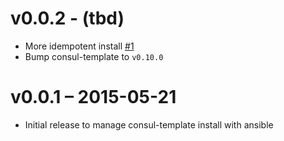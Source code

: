 # v0.0.2 - (tbd)

* More idempotent install [#1](mtchavez/ansible-consul-template#1)
* Bump consul-template to `v0.10.0`

# v0.0.1 – 2015-05-21

* Initial release to manage consul-template install with ansible
